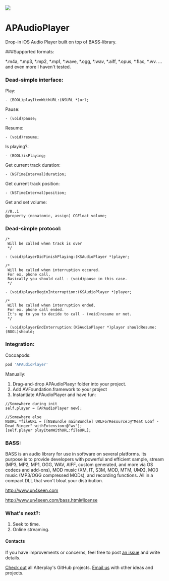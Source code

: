 <img src="https://dl.dropboxusercontent.com/u/2334198/APAudioPlayer-git-teaser.png">

APAudioPlayer
=============

Drop-in iOS Audio Player built on top of BASS-library. 


###Supported formats:

*.m4a,
*.mp3,
*.mp2, 
*.mp1,
*.wave,
*.ogg,
*.wav, 
*.aiff,
*.opus,
*.flac,
*.wv.
... and even more I haven't tested.

### Dead-simple interface:


Play:

```objc
- (BOOL)playItemWithURL:(NSURL *)url;
```

Pause:

```objc
- (void)pause;
```

Resume:

```objc
- (void)resume;
```

Is playing?:

```objc
- (BOOL)isPlaying;
```

Get current track duration:

```objc
- (NSTimeInterval)duration;
```

Get current track position:

```objc
- (NSTimeInterval)position;
```

Get and set volume:

```objc
//0..1
@property (nonatomic, assign) CGFloat volume;
```

### Dead-simple protocol:

```objc
/*
 Will be called when track is over
 */

- (void)playerDidFinishPlaying:(KSAudioPlayer *)player;

/*
 Will be called when interruption occured.
 For ex. phone call.
 Basically you should call - (void)pause in this case.
 */

- (void)playerBeginInterruption:(KSAudioPlayer *)player;

/*
 Will be called when interruption ended.
 For ex. phone call ended.
 It's up to you to decide to call - (void)resume or not.
 */

- (void)playerEndInterruption:(KSAudioPlayer *)player shouldResume:(BOOL)should;

```


### Integration:

Cocoapods:
```ruby
pod 'APAudioPlayer'
```

Manually:

1. Drag-and-drop APAudioPlaeyr folder into your project.
2. Add AVFoundation.framework to your project
3. Instantiate APAudioPlayer and have fun:

```objc
//Somewhere during init
self.player = [APAudioPlayer new];

//Somewhere else
NSURL *fileURL = [[NSBundle mainBundle] URLForResource:@"Meat Loaf - Dead Ringer" withExtension:@"wv"];
[self.player playItemWithURL:fileURL];
```

### BASS:

BASS is an audio library for use in software on several platforms. Its purpose is to provide developers with powerful and efficient sample, stream (MP3, MP2, MP1, OGG, WAV, AIFF, custom generated, and more via OS codecs and add-ons), MOD music (XM, IT, S3M, MOD, MTM, UMX), MO3 music (MP3/OGG compressed MODs), and recording functions. All in a compact DLL that won't bloat your distribution.

http://www.un4seen.com

http://www.un4seen.com/bass.html#license

### What's next?:

1. Seek to time.
2. Online streaming.

#### Contacts

If you have improvements or concerns, feel free to post [an issue](https://github.com/Alterplay/APAudioPlayer/issues) and write details.

[Check out](https://github.com/Alterplay) all Alterplay's GitHub projects.
[Email us](mailto:hello@alterplay.com?subject=From%20GitHub%20APAddressBook) with other ideas and projects.
